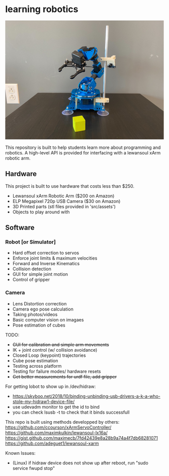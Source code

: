 # learning robotics

![](data/xArm.png)

This repository is built to help students learn more about programming and robotics. 
A high-level API is provided for interfacing with a lewansoul xArm robotic arm. 

## Hardware
This project is built to use hardware that costs less than $250.  
- Lewansoul xArm Robotic Arm ($200 on Amazon)
- ELP Megapixel 720p USB Camera ($30 on Amazon)
- 3D Printed parts (stl files provided in 'src/assets')
- Objects to play around with

## Software
### Robot [or Simulator]
- Hard offset correction to servos
- Enforce joint limits & maximum velocities
- Forward and Inverse Kinematics
- Collision detection
- GUI for simple joint motion
- Control of gripper

### Camera
- Lens Distortion correction
- Camera ego pose calculation
- Taking photos/videos
- Basic computer vision on imagaes
- Pose estimation of cubes


TODO:
- ~~GUI for calibration and simple arm movements~~
- IK + joint control (w/ collision avoidance)
- Closed Loop (keypoint) trajectories
- Cube pose estimation
- Testing across platform
- Testing for failure modes/ hardware resets
- ~~Get better measurements for urdf file, add gripper~~


For getting lobot to show up in /dev/hidraw:
- https://skyboo.net/2018/10/binding-unbinding-usb-drivers-a-k-a-who-stole-my-hidraw1-device-file/ 
- use udevadm monitor to get the id to bind
- you can check lsusb -t to check that it binds successfull

This repo is built using methods developped by others:
https://github.com/ccourson/xArmServoController/
https://github.com/maximkulkin/lewansoul-lx16a/
https://gist.github.com/maximecb/7fd42439e8a28b9a74a4f7db68281071
https://github.com/adeguet1/lewansoul-xarm

Known Issues:
- (Linux) if hidraw device does not show up after reboot, run "sudo service fwupd stop"
